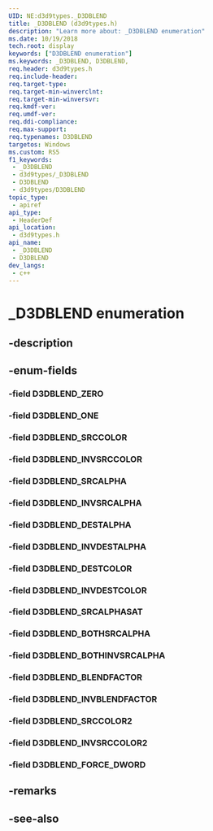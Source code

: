 ```yaml
---
UID: NE:d3d9types._D3DBLEND
title: _D3DBLEND (d3d9types.h)
description: "Learn more about: _D3DBLEND enumeration"
ms.date: 10/19/2018
tech.root: display
keywords: ["D3DBLEND enumeration"]
ms.keywords: _D3DBLEND, D3DBLEND,
req.header: d3d9types.h
req.include-header: 
req.target-type: 
req.target-min-winverclnt: 
req.target-min-winversvr: 
req.kmdf-ver: 
req.umdf-ver: 
req.ddi-compliance: 
req.max-support: 
req.typenames: D3DBLEND
targetos: Windows
ms.custom: RS5
f1_keywords:
 - _D3DBLEND
 - d3d9types/_D3DBLEND
 - D3DBLEND
 - d3d9types/D3DBLEND
topic_type:
 - apiref
api_type:
 - HeaderDef
api_location:
 - d3d9types.h
api_name:
 - _D3DBLEND
 - D3DBLEND
dev_langs:
 - c++
---
```


# _D3DBLEND enumeration


## -description

## -enum-fields

### -field D3DBLEND_ZERO 

### -field D3DBLEND_ONE 

### -field D3DBLEND_SRCCOLOR 

### -field D3DBLEND_INVSRCCOLOR 

### -field D3DBLEND_SRCALPHA 

### -field D3DBLEND_INVSRCALPHA 

### -field D3DBLEND_DESTALPHA 

### -field D3DBLEND_INVDESTALPHA 

### -field D3DBLEND_DESTCOLOR 

### -field D3DBLEND_INVDESTCOLOR 

### -field D3DBLEND_SRCALPHASAT 

### -field D3DBLEND_BOTHSRCALPHA 

### -field D3DBLEND_BOTHINVSRCALPHA 

### -field D3DBLEND_BLENDFACTOR 

### -field D3DBLEND_INVBLENDFACTOR 

### -field D3DBLEND_SRCCOLOR2 

### -field D3DBLEND_INVSRCCOLOR2 

### -field D3DBLEND_FORCE_DWORD 

## -remarks

## -see-also

